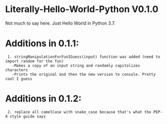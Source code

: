 # Literally-Hello-World-Python V0.1.0
Not much to say here. Just Hello World in Python 3.7.

# Additions in 0.1.1:
     1. stringManipulationForFunIGuess(input) function was added (need to import random for the fun)
       -Makes a copy of an input string and randomly capitalizes characters
       -Prints the original and then the new version to console. Pretty cool I guess
# Additions in 0.1.2:
     2. replace all camelCase with snake_case because that's what the PEP-8 style guide says
